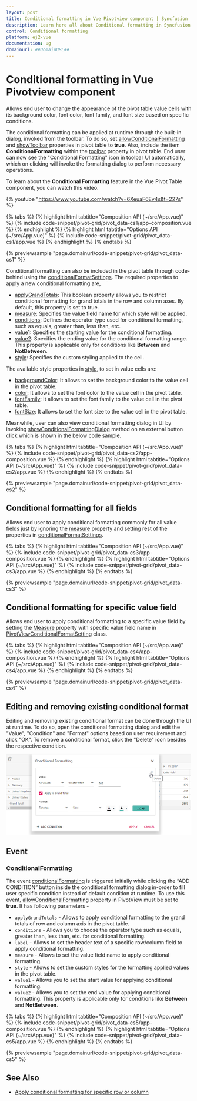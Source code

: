 ```yaml
---
layout: post
title: Conditional formatting in Vue Pivotview component | Syncfusion
description: Learn here all about Conditional formatting in Syncfusion Vue Pivotview component of Syncfusion Essential JS 2 and more.
control: Conditional formatting 
platform: ej2-vue
documentation: ug
domainurl: ##DomainURL##
---
```


# Conditional formatting in Vue Pivotview component

Allows end user to change the appearance of the pivot table value cells with its background color, font color, font family, and font size based on specific conditions.

The conditional formatting can be applied at runtime through the built-in dialog, invoked from the toolbar. To do so, set [allowConditionalFormatting](https://ej2.syncfusion.com/vue/documentation/api/pivotview/#allowconditionalformatting) and [showToolbar](https://ej2.syncfusion.com/vue/documentation/api/pivotview/#showtoolbar) properties in pivot table to **true**. Also, include the item **ConditionalFormatting** within the [toolbar](https://ej2.syncfusion.com/vue/documentation/api/pivotview/#toolbar) property in pivot table. End user can now see the "Conditional Formatting" icon in toolbar UI automatically, which on clicking will invoke the formatting dialog to perform necessary operations.

To learn about the **Conditional Formatting** feature in the Vue Pivot Table component, you can watch this video.

{% youtube "https://www.youtube.com/watch?v=6XeuaF6Ev4s&t=227s" %}

{% tabs %}
{% highlight html tabtitle="Composition API (~/src/App.vue)" %}
{% include code-snippet/pivot-grid/pivot_data-cs1/app-composition.vue %}
{% endhighlight %}
{% highlight html tabtitle="Options API (~/src/App.vue)" %}
{% include code-snippet/pivot-grid/pivot_data-cs1/app.vue %}
{% endhighlight %}
{% endtabs %}
        
{% previewsample "page.domainurl/code-snippet/pivot-grid/pivot_data-cs1" %}

Conditional formatting can also be included in the pivot table through code-behind using the [conditionalFormatSettings](https://ej2.syncfusion.com/vue/documentation/api/pivotview/iConditionalFormatSettings/#iconditionalformatsettings). The required properties to apply a new conditional formatting are,

* [applyGrandTotals](https://ej2.syncfusion.com/vue/documentation/api/pivotview/iConditionalFormatSettings/#applygrandtotals): This boolean property allows you to restrict conditional formatting for grand totals in the row and column axes. By default, this property is set to true.
* [measure](https://ej2.syncfusion.com/vue/documentation/api/pivotview/iConditionalFormatSettings/#measure): Specifies the value field name for which style will be applied.
* [conditions](https://ej2.syncfusion.com/vue/documentation/api/pivotview/iConditionalFormatSettings/#conditions): Defines the operator type used for conditional formatting, such as equals, greater than, less than, etc.
* [value1](https://ej2.syncfusion.com/vue/documentation/api/pivotview/iConditionalFormatSettings/#value1): Specifies the starting value for the conditional formatting.
* [value2](https://ej2.syncfusion.com/vue/documentation/api/pivotview/iConditionalFormatSettings/#value2): Specifies the ending value for the conditional formatting range. This property is applicable only for conditions like **Between** and **NotBetween**.
* [style](https://ej2.syncfusion.com/vue/documentation/api/pivotview/iConditionalFormatSettings/#style): Specifies the custom styling applied to the cell.

The available style properties in [style](https://ej2.syncfusion.com/vue/documentation/api/pivotview/iConditionalFormatSettings/#style), to set in value cells are:

* [backgroundColor](https://ej2.syncfusion.com/vue/documentation/api/pivotview/iStyle/#backgroundcolor): It allows to set the background color to the value cell in the pivot table.
* [color](https://ej2.syncfusion.com/vue/documentation/api/pivotview/iStyle/#color): It allows to set the font color to the value cell in the pivot table.
* [fontFamily](https://ej2.syncfusion.com/vue/documentation/api/pivotview/iStyle/#fontfamily): It allows to set the font family to the value cell in the pivot table.
* [fontSize](https://ej2.syncfusion.com/vue/documentation/api/pivotview/iStyle/#fontsize): It allows to set the font size to the value cell in the pivot table.

Meanwhile, user can also view conditional formatting dialog in UI by invoking [showConditionalFormattingDialog](https://ej2.syncfusion.com/vue/documentation/api/pivotview/#showconditionalformattingdialog) method on an external button click which is shown in the below code sample.

{% tabs %}
{% highlight html tabtitle="Composition API (~/src/App.vue)" %}
{% include code-snippet/pivot-grid/pivot_data-cs2/app-composition.vue %}
{% endhighlight %}
{% highlight html tabtitle="Options API (~/src/App.vue)" %}
{% include code-snippet/pivot-grid/pivot_data-cs2/app.vue %}
{% endhighlight %}
{% endtabs %}
        
{% previewsample "page.domainurl/code-snippet/pivot-grid/pivot_data-cs2" %}

## Conditional formatting for all fields

Allows end user to apply conditional formatting commonly for all value fields just by ignoring the [measure](https://ej2.syncfusion.com/vue/documentation/api/pivotview/conditionalFormatSettings/#measure) property and setting rest of the properties in [conditionalFormatSettings](https://ej2.syncfusion.com/vue/documentation/api/pivotview/conditionalFormatSettings/).

{% tabs %}
{% highlight html tabtitle="Composition API (~/src/App.vue)" %}
{% include code-snippet/pivot-grid/pivot_data-cs3/app-composition.vue %}
{% endhighlight %}
{% highlight html tabtitle="Options API (~/src/App.vue)" %}
{% include code-snippet/pivot-grid/pivot_data-cs3/app.vue %}
{% endhighlight %}
{% endtabs %}
        
{% previewsample "page.domainurl/code-snippet/pivot-grid/pivot_data-cs3" %}

## Conditional formatting for specific value field

Allows end user to apply conditional formatting to a specific value field by setting the [Measure](https://help.syncfusion.com/cr/blazor/Syncfusion.EJ2.Blazor~Syncfusion.EJ2.Blazor.PivotView.PivotViewConditionalFormatSetting~Measure.html) property with specific value field name in [PivotViewConditionalFormatSetting](https://help.syncfusion.com/cr/blazor/Syncfusion.EJ2.Blazor~Syncfusion.EJ2.Blazor.PivotView.PivotViewConditionalFormatSetting_properties.html) class.

{% tabs %}
{% highlight html tabtitle="Composition API (~/src/App.vue)" %}
{% include code-snippet/pivot-grid/pivot_data-cs4/app-composition.vue %}
{% endhighlight %}
{% highlight html tabtitle="Options API (~/src/App.vue)" %}
{% include code-snippet/pivot-grid/pivot_data-cs4/app.vue %}
{% endhighlight %}
{% endtabs %}
        
{% previewsample "page.domainurl/code-snippet/pivot-grid/pivot_data-cs4" %}

## Editing and removing existing conditional format

Editing and removing existing conditional format can be done through the UI at runtime. To do so, open the conditional formatting dialog and edit the "Value", "Condition" and "Format" options based on user requirement and click "OK". To remove a conditional format, click the "Delete" icon besides the respective condition.  

![output](images/cformatting_remove.png)

## Event

### ConditionalFormatting

The event [conditionalFormatting](https://ej2.syncfusion.com/vue/documentation/api/pivotview/#conditionalformatting) is triggered initially while clicking the “ADD CONDITION” button inside the conditional formatting dialog in-order to fill user specific condition instead of default condition at runtime. To use this event, [allowConditionalFormatting](https://ej2.syncfusion.com/vue/documentation/api/pivotview/#allowconditionalformatting) property in PivotView must be set to **true**. It has following parameters -

* `applyGrandTotals` - Allows to apply conditional formatting to the grand totals of row and column axis in the pivot table.
* `conditions` - Allows you to choose the operator type such as equals, greater than, less than, etc. for conditional formatting.
* `label` - Allows to set the header text of a specific row/column field to apply conditional formatting.
* `measure` - Allows to set the value field name to apply conditional formatting.
* `style` - Allows to set the custom styles for the formatting applied values in the pivot table.
* `value1` - Allows you to set the start value for applying conditional formatting.
* `value2` - Allows you to set the end value for applying conditional formatting. This property is applicable only for conditions like **Between** and **NotBetween**.

{% tabs %}
{% highlight html tabtitle="Composition API (~/src/App.vue)" %}
{% include code-snippet/pivot-grid/pivot_data-cs5/app-composition.vue %}
{% endhighlight %}
{% highlight html tabtitle="Options API (~/src/App.vue)" %}
{% include code-snippet/pivot-grid/pivot_data-cs5/app.vue %}
{% endhighlight %}
{% endtabs %}
        
{% previewsample "page.domainurl/code-snippet/pivot-grid/pivot_data-cs5" %}

## See Also

* [Apply conditional formatting for specific row or column](./how-to/apply-conditional-formatting-for-specific-row-or-column)